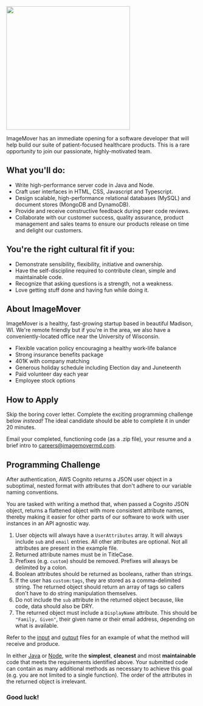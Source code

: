 <img src="https://immd-public-logos.s3.us-east-2.amazonaws.com/immd-on-light.png" width="325">

ImageMover has an immediate opening for a software developer that will help build our suite of patient-focused 
healthcare products. This is a rare opportunity to join our passionate, highly-motivated team.

## What you'll do:

 * Write high-performance server code in Java and Node.
 * Craft user interfaces in HTML, CSS, Javascript and Typescript.
 * Design scalable, high-performance relational databases (MySQL) and document stores (MongoDB and DynamoDB).
 * Provide and receive constructive feedback during peer code reviews.
 * Collaborate with our customer success, quality assurance, product management and sales teams to ensure our 
   products release on time and delight our customers.

## You're the right cultural fit if you:

 * Demonstrate sensibility, flexibility, initiative and ownership.
 * Have the self-discipline required to contribute clean, simple and maintainable code.
 * Recognize that asking questions is a strength, not a weakness.
 * Love getting stuff done and having fun while doing it.

## About ImageMover

ImageMover is a healthy, fast-growing startup based in beautiful Madison, WI. We're remote friendly but if 
you're in the area, we also have a conveniently-located office near the University of Wisconsin.

* Flexible vacation policy encouraging a healthy work-life balance
* Strong insurance benefits package
* 401K with company matching
* Generous holiday schedule including Election day and Juneteenth
* Paid volunteer day each year
* Employee stock options

## How to Apply

Skip the boring cover letter. Complete the exciting programming challenge below *instead!* The ideal candidate should be able to complete it in under 20 minutes.

Email your completed, functioning code (as a .zip file), your resume and a brief intro to [careers@imagemovermd.com](careers@imagemovermd.com).

## Programming Challenge

After authentication, AWS Cognito returns a JSON user object in a suboptimal, nested format with attributes that don't
adhere to our variable naming conventions.

You are tasked with writing a method that, when passed a Cognito JSON object, returns a flattened object with more
consistent attribute names, thereby making it easier for other parts of our software to work with user instances in an
API agnostic way.

1. User objects will always have a `UserAttributes` array. It will always include `sub` and `email` entries. All other
   attributes are optional. Not all attributes are present in the example file.
2. Returned attribute names must be in TitleCase.
3. Prefixes (e.g. `custom`) should be removed. Prefixes will always be delimited by a colon.
4. Boolean attributes should be returned as booleans, rather than strings.
5. If the user has `custom:tags`, they are stored as a comma-delimited string. The returned object should return an
   array of tags so callers don't have to do string manipulation themselves.
6. Do not include the `sub` attribute in the returned object because, like code, data should also be DRY.
7. The returned object must include a `DisplayName` attribute. This should be `"Family, Given"`, their given name or
   their email address, depending on what is available.

Refer to the [input](input.json?raw=true) and [output](output.json?raw=true) files for an example of what the method
will receive and produce.

In either [Java](UserUtils.java?raw=true) or [Node](UserUtils.js?raw=true), write the **simplest**, **cleanest** and
most **maintainable** code that meets the requirements identified above. Your submitted code can contain as many
additional methods as necessary to achieve this goal (e.g. you are not limited to a single function). The order of the
attributes in the returned object is irrelevant.

### Good luck!
